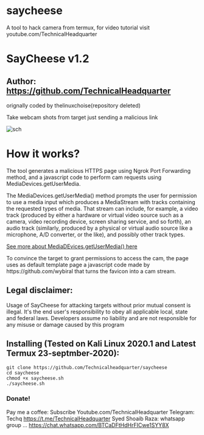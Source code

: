 # saycheese
A tool to hack camera from termux, for video tutorial visit youtube.com/TechnicalHeadquarter
# SayCheese v1.2
## Author: https://github.com/TechnicalHeadquarter
orignally coded by thelinuxchoise(repository deleted)

Take webcam shots from target just sending a malicious link

![sch](https://user-images.githubusercontent.com/34893261/81830116-10add880-9512-11ea-946e-3643db8c1bba.png)

# How it works?
<p>The tool generates a malicious HTTPS page using Ngrok Port Forwarding method, and a javascript code to perform cam requests using MediaDevices.getUserMedia. </p>

<p>The MediaDevices.getUserMedia() method prompts the user for permission to use a media input which produces a MediaStream with tracks containing the requested types of media. That stream can include, for example, a video track (produced by either a hardware or virtual video source such as a camera, video recording device, screen sharing service, and so forth), an audio track (similarly, produced by a physical or virtual audio source like a microphone, A/D converter, or the like), and possibly other track types. </p>

[See more about MediaDEvices.getUserMedia() here](https://developer.mozilla.org/en-US/docs/Web/API/MediaDevices/getUserMedia)
<p> To convince the target to grant permissions to access the cam, the page uses as default template page a javascript code made by https://github.com/wybiral that turns the favicon into a cam stream.</p>

## Legal disclaimer:

Usage of SayCheese for attacking targets without prior mutual consent is illegal. It's the end user's responsibility to obey all applicable local, state and federal laws. Developers assume no liability and are not responsible for any misuse or damage caused by this program 
## Installing (Tested on Kali Linux 2020.1 and Latest Termux 23-septmber-2020):

```
git clone https://github.com/Technicalheadquarter/saycheese
cd saycheese
chmod +x saycheese.sh
./saycheese.sh
```
### Donate!
Pay me a coffee:
Subscribe Youtube.com/TechnicalHeadquarter
Telegram: Techq
https://t.me/TechnicalHeadquarter
Syed Shoaib Raza: whatsapp group ...    https://chat.whatsapp.com/BTCaDFtHdHrFICwe1SYY8X

